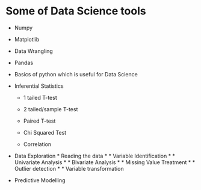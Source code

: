 # Some of Data Science tools

   *  Numpy

   *  Matplotlib

   *  Data Wrangling

   *  Pandas

   *  Basics of python which is useful for Data Science

  *   Inferential Statistics
  
        * 1 tailed T-test

        * 2 tailed/sample T-test

        * Paired T-test

        * Chi Squared Test

        * Correlation


* Data Exploration
        * Reading the data
        * 
        * Variable Identification
        * 
        * Univariate Analysis
        * 
        * Bivariate Analysis
        * 
        * Missing Value  Treatment
        * 
        * Outlier detection
        * 
        * Variable transformation

* Predictive Modelling
